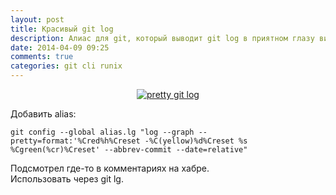 ```yaml
---
layout: post
title: Красивый git log
description: Алиас для git, который выводит git log в приятном глазу виде
date: 2014-04-09 09:25
comments: true
categories: git cli runix
---
```

<p style="text-align: center;">
<a class="screenshot" href="http://monosnap.com/image/SjjpMWrXkdXmMwb4OYT0wyu3O6rxZB.png" rel="screenshot" style="margin: 0 auto;" title="Красивый git log"><img src="http://monosnap.com/image/SjjpMWrXkdXmMwb4OYT0wyu3O6rxZB.png" alt="pretty git log" style="max-width: 700px;" /></a>
</p>

Добавить alias:

	git config --global alias.lg "log --graph --pretty=format:'%Cred%h%Creset -%C(yellow)%d%Creset %s %Cgreen(%cr)%Creset' --abbrev-commit --date=relative"

Подсмотрел где-то в комментариях на хабре.  
Использовать через git lg.
